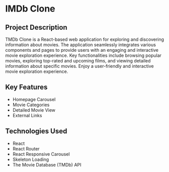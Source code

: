 # IMDb Clone

## Project Description

TMDb Clone is a React-based web application for exploring and discovering information about movies. The application seamlessly integrates various components and pages to provide users with an engaging and interactive movie exploration experience. Key functionalities include browsing popular movies, exploring top-rated and upcoming films, and viewing detailed information about specific movies. Enjoy a user-friendly and interactive movie exploration experience.

## Key Features

- Homepage Carousel
- Movie Categories
- Detailed Movie View
- External Links

## Technologies Used

- React
- React Router
- React Responsive Carousel
- Skeleton Loading
- The Movie Database (TMDb) API